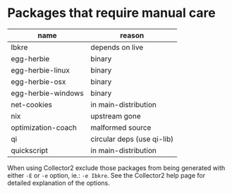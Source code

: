 # Packages that require manual care

| name               | reason                     |
|--------------------|----------------------------|
| Ibkre              | depends on live            |
| egg-herbie         | binary                     |
| egg-herbie-linux   | binary                     |
| egg-herbie-osx     | binary                     |
| egg-herbie-windows | binary                     |
| net-cookies        | in main-distribution       |
| nix                | upstream gone              |
| optimization-coach | malformed source           |
| qi                 | circular deps (use qi-lib) |
| quickscript        | in main-distribution       |

When using Collector2 exclude those packages from being generated
with either `-E`  or `-e` option, ie.: `-e Ibkre`.
See the Collector2 help page for detailed explanation of the options.
